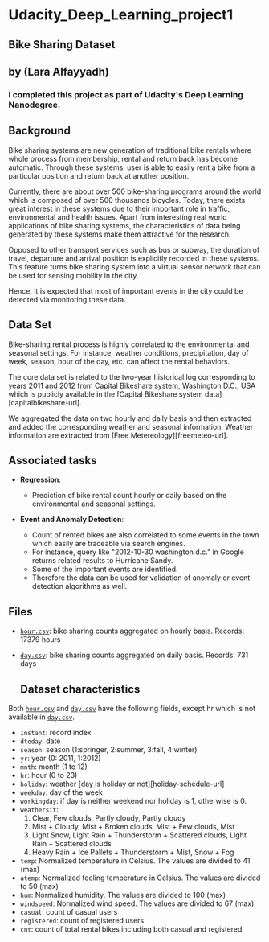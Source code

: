 # Udacity_Deep_Learning_project1

## Bike Sharing Dataset

## by (Lara Alfayyadh)

### I completed this project as part of Udacity's Deep Learning Nanodegree.



## Background

 Bike sharing systems are new generation of traditional bike rentals where whole process from membership, rental and return back has become automatic. Through these systems, user is able to easily rent a bike from a particular position and return  back at another position.

 Currently, there are about over 500 bike-sharing programs around the world which is composed of over 500 thousands bicycles. Today, there exists great interest in these systems due to their important role in traffic,  environmental and health issues. Apart from interesting real world applications of bike sharing systems, the characteristics of data being generated by these systems make them attractive for the research.

 Opposed to other transport services such as bus or subway, the duration of travel, departure and arrival position is explicitly recorded in these systems. This feature turns bike sharing system into a virtual sensor network that can be used for sensing mobility in the city.

 Hence, it is expected that most of important events in the city could be detected via monitoring these data.

## Data Set

 Bike-sharing rental process is highly correlated to the environmental and seasonal settings. For instance, weather conditions, precipitation, day of week, season, hour of the day, etc. can affect the rental behaviors.

 The core data set is related to the two-year historical log corresponding to years 2011 and 2012 from Capital Bikeshare system, Washington D.C., USA which is publicly available in the [Capital Bikeshare system data][capitalbikeshare-url].

 We aggregated the data on two hourly and daily basis and then extracted and added the corresponding weather and seasonal information. Weather information are extracted from [Free Metereology][freemeteo-url].

## Associated tasks

  - **Regression**:

    - Prediction of bike rental count hourly or daily based on the environmental and seasonal settings.

  - **Event and Anomaly Detection**:

    - Count of rented bikes are also correlated to some events in the town which easily are traceable via search engines.
    - For instance, query like "2012-10-30 washington d.c." in Google returns related results to Hurricane Sandy.
    - Some of the important events are identified.
    - Therefore the data can be used for validation of anomaly or event detection algorithms as well.
   
 ## Files
      
  - [`hour.csv`](./hour.csv): bike sharing counts aggregated on hourly basis. Records: 17379 hours
  - [`day.csv`](day.csv): bike sharing counts aggregated on daily basis. Records: 731 days

    ## Dataset characteristics

Both [`hour.csv`](./hour.csv) and [`day.csv`](day.csv) have the following fields, except hr which is not available in [`day.csv`](day.csv).

  - `instant`: record index
  - `dteday`: date
  - `season`: season (1:springer, 2:summer, 3:fall, 4:winter)
  - `yr`: year (0: 2011, 1:2012)
  - `mnth`: month (1 to 12)
  - `hr`: hour (0 to 23)
  - `holiday`: weather [day is holiday or not][holiday-schedule-url]
  - `weekday`: day of the week
  - `workingday`: if day is neither weekend nor holiday is 1, otherwise is 0.
  - `weathersit`:
    1. Clear, Few clouds, Partly cloudy, Partly cloudy
    2. Mist + Cloudy, Mist + Broken clouds, Mist + Few clouds, Mist
    3. Light Snow, Light Rain + Thunderstorm + Scattered clouds, Light Rain + Scattered clouds
    4. Heavy Rain + Ice Pallets + Thunderstorm + Mist, Snow + Fog
  - `temp`: Normalized temperature in Celsius. The values are divided to 41 (max)
  - `atemp`: Normalized feeling temperature in Celsius. The values are divided to 50 (max)
  - `hum`: Normalized humidity. The values are divided to 100 (max)
  - `windspeed`: Normalized wind speed. The values are divided to 67 (max)
  - `casual`: count of casual users
  - `registered`: count of registered users
  - `cnt`: count of total rental bikes including both casual and registered
